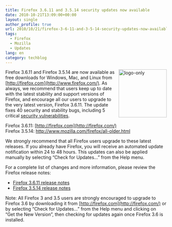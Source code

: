 ```yaml
---
title: Firefox 3.6.11 and 3.5.14 security updates now available
date: 2010-10-21T13:09:00+00:00
layout: single
author_profile: true
url: 2010/10/21/firefox-3-6-11-and-3-5-14-security-updates-now-available/
tags:
  - Firefox
  - Mozilla
  - Updates
lang: en
category: techblog
---
```

<img title="logo-only" border="0" alt="logo-only" align="right" src="http://lh4.ggpht.com/_vaUVXcmC3OI/TMA0a55EF6I/AAAAAAAACzE/8rq7Y5P5AYk/logo-only%5B4%5D.png?imgmax=800" width="150" height="150" />Firefox 3.6.11 and Firefox 3.5.14 are now available as free downloads for Windows, Mac, and Linux from [http://firefox.com](http://www.firefox.com/). As always, we recommend that users keep up to date with the latest stability and support versions of Firefox, and encourage all our users to upgrade to the very latest version, Firefox 3.6.11. The update fixes 40 security and stability bugs, including 5 critical [security vulnerabilities](http://www.mozilla.org/security/known-vulnerabilities/firefox36.html#firefox3.6.11).

Firefox 3.6.11: [http://firefox.com](http://firefox.com/)  
Firefox 3.5.14: <http://www.mozilla.com/firefox/all-older.html>

We strongly recommend that all Firefox users upgrade to these latest releases. If you already have Firefox, you will receive an automated update notification within 24 to 48 hours. This updates can also be applied manually by selecting “Check for Updates…” from the Help menu.

For a complete list of changes and more information, please review the Firefox release notes:

  * [Firefox 3.6.11 release notes](http://www.mozilla.com/firefox/3.6.11/releasenotes/)
  * [Firefox 3.5.14 release notes](http://www.mozilla.com/firefox/3.5.14/releasenotes/)

Note: All Firefox 3 and 3.5 users are strongly encouraged to upgrade to Firefox 3.6 by downloading it from [http://firefox.com](http://firefox.com/) or by selecting “Check for Updates…” from the Help menu and clicking on “Get the New Version”, then checking for updates again once Firefox 3.6 is installed.